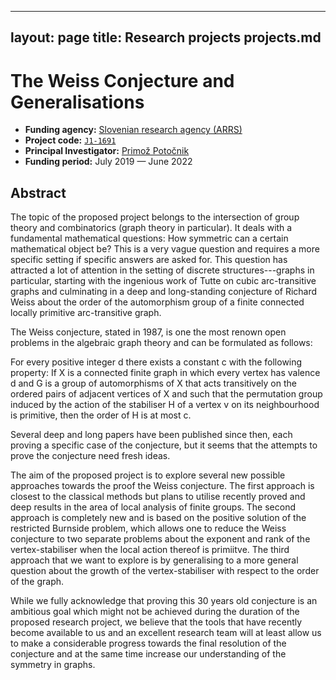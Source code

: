 
---
layout: page
title: Research projects
projects.md
---
# The Weiss Conjecture and Generalisations

* **Funding agency:** [Slovenian research agency (ARRS)](https://www.arrs.si/en/index.asp)
* **Project code:** [`J1-1691`](https://cris.cobiss.net/ecris/si/sl/project/17763)
* **Principal Investigator:** [Primož Potočnik]()
* **Funding period:** July 2019 &mdash; June 2022

## Abstract
The topic of the proposed project belongs to the intersection of group theory and combinatorics (graph theory in particular). It deals with a fundamental mathematical questions: How symmetric can a certain mathematical object be? This is a very vague question and requires a more specific setting if specific answers are asked for. This question has attracted a lot of attention in the setting of discrete structures---graphs in particular, starting with the ingenious work of Tutte on cubic arc-transitive graphs and culminating in a deep and long-standing conjecture of Richard Weiss about the order of the automorphism group of a finite connected locally primitive arc-transitive graph.
 
The Weiss conjecture, stated in 1987, is one the most renown open problems in the algebraic graph theory and can be formulated as follows:

For every positive integer d there exists a constant c with the following property: If
X is a connected finite graph in which every vertex has valence d and G is a group of automorphisms of X that acts transitively on the ordered pairs of adjacent vertices of X and such that the permutation group induced by the action of the stabiliser H of a vertex v on its neighbourhood is primitive, then the order of H is at most c.

Several deep and long papers have been published since then, each proving a specific case of the conjecture, but it seems that the attempts to prove the conjecture need fresh ideas.

The aim of the proposed project is to explore several new possible approaches towards the proof the Weiss conjecture. The first approach is closest to the classical methods but plans to utilise recently proved and deep results in the area of local analysis of finite groups. The second approach is completely new and is based on the positive solution of the restricted Burnside problem, which allows one to reduce the Weiss conjecture to two separate problems about the exponent and rank of the vertex-stabiliser when the local action thereof is primiitve. The third approach that we want to explore is by generalising to a more general question about the growth of the vertex-stabiliser with respect to the order of the graph.

While we fully acknowledge that proving this 30 years old conjecture is an ambitious goal which might not be achieved during the duration of the proposed research project, we believe that the tools that have recently become available to us and an excellent research team will at least allow us to make a considerable progress towards the final resolution of the conjecture and at the same time increase our understanding of the symmetry in graphs.
